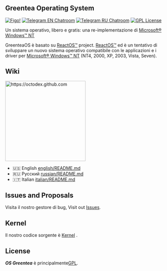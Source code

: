 ## Greentea Operating System

[![Figo!](https://cdn.rawgit.com/sindresorhus/awesome/d7305f38d29fed78fa85652e3a63e154dd8e8829/media/badge.svg)](https://github.com/OSGreentea/Kernel)
[![Telegram EN Chatroom](https://img.shields.io/badge/Telegram-Greentea%20EN-blue.svg)](https://telegram.me/greentea_en)
[![Telegram RU Chatroom](https://img.shields.io/badge/Telegram-Greentea%20RU-blue.svg)](https://telegram.me/greentea_ru)
[![GPL License](https://img.shields.io/badge/License-GNU%20GPLv2-green.svg?style=flat)](https://github.com/GreenteaOS/Greentea#license)

Un sistema operativo, libero e gratis: una re-implementazione di  [Microsoft® Windows™ NT](https://en.wikipedia.org/wiki/Windows_NT)

GreenteaOS è basato su  [ReactOS™](https://en.wikipedia.org/wiki/ReactOS) project. [ReactOS™](https://en.wikipedia.org/wiki/ReactOS) ed è un tentativo di sviluppare un nuovo sistema operativo compatibile con le applicazioni e i driver per [Microsoft® Windows™ NT](https://en.wikipedia.org/wiki/Windows_NT) (NT4, 2000, XP, 2003, Vista, Seven).

## Wiki

<a href="https://octodex.github.com"><img alt="https://octodex.github.com" src="https://cloud.githubusercontent.com/assets/3642643/17365226/9a2ee7b2-598d-11e6-8adb-42271309c3e0.png" width="256"></a>

* :us: English [english/README.md](english/README.md)
* :ru: Русский [russian/README.md](russian/README.md)
* :it: Italian [italian/README.md](italian/README.md)

## Issues and Proposals

Visita il nostro gestore di bug, Visit out [Issues](https://github.com/GreenteaOS/Greentea/issues).

## Kernel

Il nostro codice sorgente è  [Kernel](https://github.com/GreenteaOS/Kernel) . 
## License

___OS Greentea___ è principalmente[GPL](https://en.wikipedia.org/wiki/GNU_General_Public_License).

